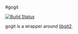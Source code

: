#gogit

[![Build Status](https://secure.travis-ci.org/fsouza/gogit.png?branch=master)](http://travis-ci.org/fsouza/gogit)

gogit is a wrapper around [libgit2](https://github.com/libgit2/libgit2).

